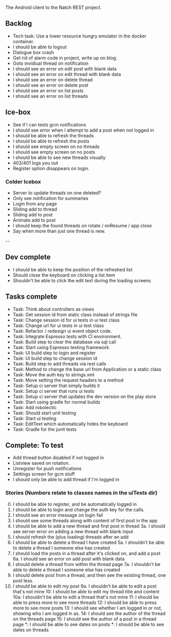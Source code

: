 The Android client to the Natch REST project.

## Backlog  

* Tech task: Use a lower resource hungry emulator in the docker container.
* I should be able to logout
* Dialogue box crash
* Get rid of alarm code in project, write up on blog.
* Goto invidiual thread on notification
* I should see an error on edit post with blank data 
* I should see an error on edit thread with blank data
* I should see an error on delete thread 
* I should see an error on delete post 
* I should see an error on list posts
* I should see an error on list threads 

## Ice-box

* See if I can tests gcm notifications
* I should see error when I attempt to add a post when not logged in
* I should be able to refresh the threads
* I should be able to refresh the posts 
* I should see empty screen on no threads
* I should see empty screen on no posts 
* I should be able to see new threads visually
* 403/401 logs you out
* Register option disappears on login.

### Colder Icebox

* Server to update threads on one deleted?
* Only see notification for summaries
* Login from any page
* Sliding add to thread 
* Sliding add to post
* Animate add to post
* I should keep the found threads on rotate / onResume / app close
* Say when more than just one thread is new.

--

## Dev complete

* I should be able to keep the position of the refreshed list
* Should close the keyboard on clicking a list item
* Shouldn't be able to click the edit text during the loading screens

## Tasks complete

* Task: Think about controllers as views
* Task: Get session id from static class instead of strings file
* Task: Change session id for ui tests in ui test class
* Task: Change url for ui tests in ui test class
* Task: Refactor / redesign ui event object code.
* Task: Integrate Espresso tests with CI environment.
* Task: Build step to clear the database via sql call
* Task: Start using Espresso testing framework.
* Task: UI build step to login and register
* Task: UI build step to change session id
* Task: Build step to add threads via rest calls
* Task: Method to change the base url from Application or a static class
* Task: Move the auth key to strings.xml
* Task: Move setting the request headers to a method
* Task: Setup ci server that simply builds it
* Task: Setup ci server that runs ui tests
* Task: Setup ci server that updates the dev version on the play store
* Task: Start using gradle for normal builds
* Task: Add robolectic
* Task: Should start unit testing
* Task: Start ui testing
* Task: EditText which automatically hides the keyboard
* Task: Gradle for the junit tests

## Complete: To test

* Add thread button disabled if not logged in
* Listview saved on rotation.
* Unregister for push notifications
* Settings screen for gcm stuff
* I should only be able to add thread if I'm logged in

### Stories (Numbers relate to classes names in the uiTests dir)

00.  I should be able to register, and be automatically logged in
0.   I should be able to login and change the auth key for the calls.
0.   I should see an error message on login fail
1.   I should see some threads along with content of first post in the app
3.   I should be able to add a new thread and first post in thread
3a.  I should see server error on adding a new thread with blank input
4.   I should refresh the (plus loading) threads after an add
5.   I should be able to delete a thread I have created 
5a.  I shouldn't be able to delete a thread I someone else has created 
6.   I should load the posts in a thread after it's clicked on, and add a post
6a.  I should see an error on add post with blank data
7.   I should delete a thread from within the thread page
7a.  I shouldn't be able to delete a thread I someone else has created 
8.   I should delete post from a thread, and then see the existing thread, one post less.
9.   I should be able to edit my post
9a.  I shouldn't be able to edit a post that's not mine
10:  I should be able to edit my thread title and content
10a: I shouldn't be able to edit a thread that's not mine
11:  I should be able to press more to see more threads
12:  I should be able to press more to see more posts 
13:  I should see whether I am logged in or not, showing who I am logged in as.
14:  I should see the author of the thread on the threads page
15:  I should see the author of a post in a thread page
*:   I should be able to see dates on posts
*:   I should be able to see dates on threads

